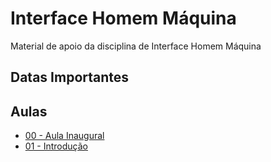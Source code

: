 # Interface Homem Máquina
Material de apoio da disciplina de Interface Homem Máquina

## Datas Importantes

## Aulas
- <a href="aulas/00%20-%20Inaugural/00%20-%20Inaugural.pdf"> 00 - Aula Inaugural </a>
- <a href="aulas/01%20-%20Introdução/01%20-%20Introdução.pdf"> 01 - Introdução </a>